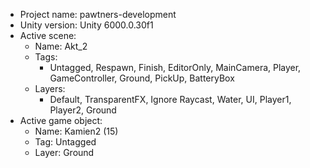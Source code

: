 <!-- UNITY CODE ASSIST INSTRUCTIONS START -->
- Project name: pawtners-development
- Unity version: Unity 6000.0.30f1
- Active scene:
  - Name: Akt_2
  - Tags:
    - Untagged, Respawn, Finish, EditorOnly, MainCamera, Player, GameController, Ground, PickUp, BatteryBox
  - Layers:
    - Default, TransparentFX, Ignore Raycast, Water, UI, Player1, Player2, Ground
- Active game object:
  - Name: Kamien2 (15)
  - Tag: Untagged
  - Layer: Ground
<!-- UNITY CODE ASSIST INSTRUCTIONS END -->